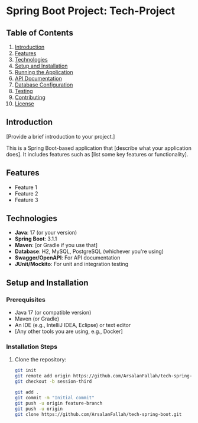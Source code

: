 # Spring Boot Project: Tech-Project

## Table of Contents
1. [Introduction](#introduction)
2. [Features](#features)
3. [Technologies](#technologies)
4. [Setup and Installation](#setup-and-installation)
5. [Running the Application](#running-the-application)
6. [API Documentation](#api-documentation)
7. [Database Configuration](#database-configuration)
8. [Testing](#testing)
9. [Contributing](#contributing)
10. [License](#license)

## Introduction
[Provide a brief introduction to your project.]

This is a Spring Boot-based application that [describe what your application does]. It includes features such as [list some key features or functionality].

## Features
- Feature 1
- Feature 2
- Feature 3

## Technologies
- **Java**: 17 (or your version)
- **Spring Boot**: 3.1.1
- **Maven**: [or Gradle if you use that]
- **Database**: H2, MySQL, PostgreSQL (whichever you're using)
- **Swagger/OpenAPI**: For API documentation
- **JUnit/Mockito**: For unit and integration testing

## Setup and Installation

### Prerequisites
- Java 17 (or compatible version)
- Maven (or Gradle)
- An IDE (e.g., IntelliJ IDEA, Eclipse) or text editor
- [Any other tools you are using, e.g., Docker]

### Installation Steps
1. Clone the repository:

   ```bash
   git init
   git remote add origin https://github.com/ArsalanFallah/tech-spring-boot.git
   git checkout -b session-third

   git add .
   git commit -m "Initial commit"
   git push -u origin feature-branch
   git push -u origin
   git clone https://github.com/ArsalanFallah/tech-spring-boot.git